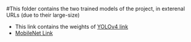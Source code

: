 #This folder contains the two trained models of the project, in exterenal URLs (due to their large-size)

* This link contains the weights of [YOLOv4 link](https://drive.google.com/file/d/1qe8coalxIe2skCtC76Bj-y0dms7cUMTy/view?usp=sharing)
* [MobileNet Link](https://drive.google.com/file/d/1xCyRpNSEgHMM2_dbcGzooZyr3vWNp1rV/view?usp=sharing)
